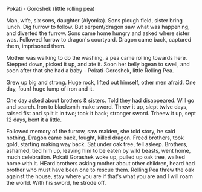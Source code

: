Pokati - Goroshek (little rolling pea)

Man, wife, six sons, daughter (Alyonka). Sons plough field, sister bring lunch. Dig furrow to follow. But serpent/dragon saw what was happening, and diverted the furrow. Sons came home hungry and asked where sister was. Followed furrow to dragon's courtyard. Dragon came back, captured them, imprisoned them.

Mother was walking to do the washing, a pea came rolling towards here. Stepped down, picked it up, and ate it. Soon her belly bgean to swell, and soon after that she had a baby - Pokati-Goroshek, little Rolling Pea.

Grew up big and strong. Huge rock, lifted out himself, other men afraid. One day, founf huge lump of iron and it.

One day asked about brothers & sisters. Told they had disappeared. Will go and search. Iron to blacksmih make sword. Threw it up, slept twlve days, raised fist and split it in two; took it back; stronger sword. Trheew it up, sept 12 days, bent it a little.

Followed memory of the furrow, saw maiden, she told story, he said nothing. Dragon came back, fought, killed dragon. Freed brothers, took gold, starting making way back. Sat under oak tree, fell asleep. Brothers, ashamed, tied him up, leaving him to be eaten by wild beasts, went home, much celebration. Pokati Gorashek woke up, pulled up oak tree, walked home with it. HEard brothers asking mother about other children, heard had brother who must have been one to rescue them. Rolling Pea threw the oak against the house,  stay where you are if that's what you are and I will roam the world. With his sword, he strode off.
